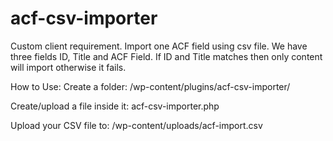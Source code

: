 # acf-csv-importer
 Custom client requirement. Import one ACF field using csv file. We have three fields ID, Title and ACF Field. If ID and Title matches then only content will import otherwise it fails.

How to Use:
Create a folder:
/wp-content/plugins/acf-csv-importer/

Create/upload a file inside it:
acf-csv-importer.php

Upload your CSV file to:
/wp-content/uploads/acf-import.csv
